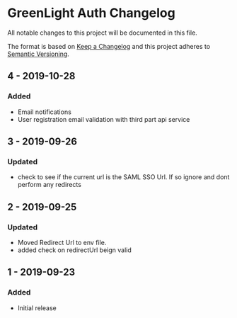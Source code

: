 # GreenLight Auth Changelog

All notable changes to this project will be documented in this file.

The format is based on [Keep a Changelog](http://keepachangelog.com/) and this project adheres to [Semantic Versioning](http://semver.org/).

## 4 - 2019-10-28
### Added
- Email notifications
- User registration email validation with third part api service
## 3 - 2019-09-26
### Updated
- check to see if the current url is the SAML SSO Url. If so ignore and dont perform any redirects
## 2 - 2019-09-25
### Updated
- Moved Redirect Url to env file.
- added check on redirectUrl beign valid
## 1 - 2019-09-23
### Added
- Initial release
